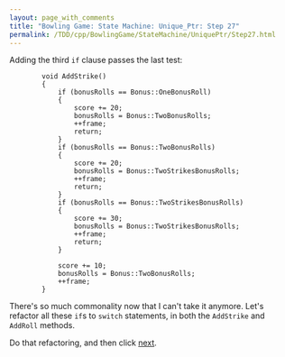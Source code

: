 ```yaml
---
layout: page_with_comments
title: "Bowling Game: State Machine: Unique_Ptr: Step 27"
permalink: /TDD/cpp/BowlingGame/StateMachine/UniquePtr/Step27.html
---
```


Adding the third ```if``` clause passes the last test:
```
        void AddStrike()
        {
            if (bonusRolls == Bonus::OneBonusRoll)
            {
                score += 20;
                bonusRolls = Bonus::TwoBonusRolls;
                ++frame;
                return;
            }
            if (bonusRolls == Bonus::TwoBonusRolls)
            {
                score += 20;
                bonusRolls = Bonus::TwoStrikesBonusRolls;
                ++frame;
                return;
            }
            if (bonusRolls == Bonus::TwoStrikesBonusRolls)
            {
                score += 30;
                bonusRolls = Bonus::TwoStrikesBonusRolls;
                ++frame;
                return;
            }

            score += 10;
            bonusRolls = Bonus::TwoBonusRolls;
            ++frame;
        }
```
There's so much commonality now that I can't take it anymore. Let's refactor all these ```if```s to ```switch``` statements, in both the ```AddStrike``` and ```AddRoll``` methods.

Do that refactoring, and then click [next](Step28.html).
